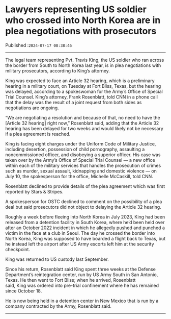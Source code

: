 # Lawyers representing US soldier who crossed into North Korea are in plea negotiations with prosecutors

Published :`2024-07-17 08:38:46`

---

The legal team representing Pvt. Travis King, the US soldier who ran across the border from South to North Korea last year, is in plea negotiations with military prosecutors, according to King’s attorney.

King was expected to face an Article 32 hearing, which is a preliminary hearing in a military court, on Tuesday at Fort Bliss, Texas, but the hearing was delayed, according to a spokeswoman for the Army’s Office of Special Trial Counsel. King’s attorney, Frank Rosenblatt, told CNN in a phone call that the delay was the result of a joint request from both sides as negotiations are ongoing.

“We are negotiating a resolution and because of that, no need to have the [Article 32 hearing] right now,” Rosenblatt said, adding that the Article 32 hearing has been delayed for two weeks and would likely not be necessary if a plea agreement is reached.

King is facing eight charges under the Uniform Code of Military Justice, including desertion, possession of child pornography, assaulting a noncommissioned officer, and disobeying a superior officer. His case was taken over by the Army’s Office of Special Trial Counsel — a new office within each of the military services that handles the prosecution of crimes such as murder, sexual assault, kidnapping and domestic violence — on July 10, the spokesperson for the office, Michelle McCaskill, told CNN.

Rosenblatt declined to provide details of the plea agreement which was first reported by Stars & Stripes.

A spokesperson for OSTC declined to comment on the possibility of a plea deal but said prosecutors did not object to delaying the Article 32 hearing.

Roughly a week before fleeing into North Korea in July 2023, King had been released from a detention facility in South Korea, where he’d been held over after an October 2022 incident in which he allegedly pushed and punched a victim in the face at a club in Seoul. The day he crossed the border into North Korea, King was supposed to have boarded a flight back to Texas, but he instead left the airport after US Army escorts left him at the security checkpoint.

King was returned to US custody last September.

Since his return, Rosenblatt said King spent three weeks at the Defense Department’s reintegration center, run by US Army South in San Antonio, Texas. He then went to Fort Bliss; when he arrived, Rosenblatt said, King was ordered into pre-trial confinement where he has remained since October 18.

He is now being held in a detention center in New Mexico that is run by a company contracted by the Army, Rosenblatt said.

---

